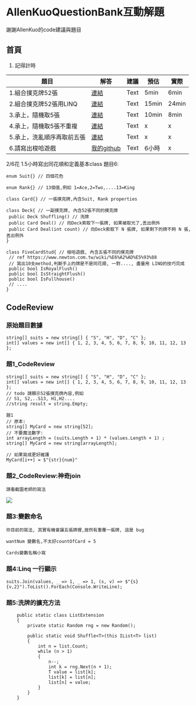 # AllenKuoQuestionBank互動解題

謝謝AllenKuo的code建議與題目
## 首頁
1. 記得計時

| 題目 | 解答 | 建議 |預估 |實際 |
| -------- | -------- | -------- |-------- |-------- |
| 1.組合撲克牌52張 | [連結](https://replit.com/@ttyeh/ForLoop2LayerPractice#main.cs)     | Text     |5min|6min|
| 2.組合撲克牌52張用LINQ | [連結](https://replit.com/@ttyeh/LinqCrossJoin2arraySource#main.cs)     | Text     |15min|24min|
| 3.承上，隨機取5張 | [連結](https://replit.com/@ttyeh/RandonSelectCards#main.cs)     | Text     |10min|8min|
| 4.承上，隨機取5張不重複 | [連結](https://replit.com/@ttyeh/Select5CardNotDuplicated#main.cs)     | Text     |x|x|
| 5.承上，洗亂順序再取前五張 | [連結](https://replit.com/@ttyeh/5ListRandonlized#main.cs)     | Text     |x|x|
| 6.請寫出梭哈遊戲 | [我的github](https://github.com/TTYeh/AllenKuoQuestionBank/tree/main/AllenKuoTku/StudPoker_ConsoleApp)     | Text     |6小時|x|

2/6花 1.5小時寫出同花順和定義基本class
題目6:
```
enum Suit{} // 四個花色

enum Rank{} // 13個值,例如 1=Ace,2=Two,....13=King

class Card{} // 一張撲克牌,內含Suit, Rank properties
  
class Deck{ // 一副撲克牌, 內含52張不同的撲克牌
 public Deck Shuffling() // 洗牌
 public Card Deal() // 向Deck索取下一張牌, 如果被取光了,丟出例外
 public Card Deal(int count) // 向Deck索取下 N 張牌, 如果剩下的牌不夠 N 張, 丟出例外
}

class FiveCardStud{ // 梭哈遊戲, 內含五張不同的撲克牌
 // ref https://www.newton.com.tw/wiki/%E6%A2%AD%E5%93%88
 // 寫出10支method,判斷手上的牌是不是同花順, 一對...., 盡量用 LINQ的技巧完成
 public bool IsRoyalFlush()
 public bool IsStraightFlush()
 public bool IsFullhouse()
 // ....
}
```

## CodeReview
### 原始題目數據
```csharp=
string[] suits = new string[] { "S", "H", "D", "C" };
int[] values = new int[] { 1, 2, 3, 4, 5, 6, 7, 8, 9, 10, 11, 12, 13 };
```
### 題1_CodeReview
```csharp=
string[] suits = new string[] { "S", "H", "D", "C" };
int[] values = new int[] { 1, 2, 3, 4, 5, 6, 7, 8, 9, 10, 11, 12, 13 };
// todo 請顯示52張撲克牌內容,例如
// S1, S2,..S13, H1,H2....
//string result = string.Empty;

題1
// 原本:
string[] MyCard = new string[52];
// 不要魔法數字:
int arrayLength = (suits.Length + 1) * (values.Length + 1) ;
string[] MyCard = new string[arrayLength];

// 如果寫成更好維護
MyCard[i++] = $"{str}{num}"
```


### 題2_CodeReview:神奇join
```csharp=
請看截圖老師的寫法
```
![](https://i.imgur.com/5tkiSAk.png)

### 題3:變數命名

```csharp=
你目前的寫法, 其實有機會讓五張牌裡,居然有重覆一張牌, 這是 bug

wantNum 變數名,不太好countOfCard = 5

Cards變數名稱小寫

```
### 題4:Linq 一行顯示
```csharp=
suits.Join(values, _ => 1, _ => 1, (s, v) => $"{s}{v,2}").ToList().ForEach(Console.WriteLine);

```
### 題5:洗牌的擴充方法

```csharp=
    public static class ListExtension
    {
        private static Random rng = new Random();

        public static void Shuffle<T>(this IList<T> list)
        {
            int n = list.Count;
            while (n > 1)
            {
                n--;
                int k = rng.Next(n + 1);
                T value = list[k];
                list[k] = list[n];
                list[n] = value;
            }
        }
    }

```
